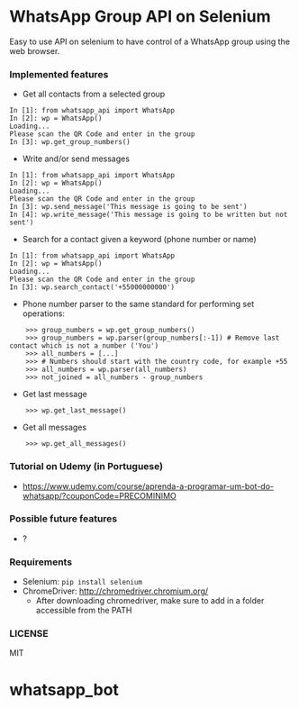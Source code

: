 # WhatsApp Group API on Selenium
Easy to use API on selenium to have control of a WhatsApp group using the web browser. 

### Implemented features
- Get all contacts from a selected group
```
In [1]: from whatsapp_api import WhatsApp
In [2]: wp = WhatsApp()
Loading...
Please scan the QR Code and enter in the group
In [3]: wp.get_group_numbers()
```
- Write and/or send messages
```
In [1]: from whatsapp_api import WhatsApp
In [2]: wp = WhatsApp()
Loading...
Please scan the QR Code and enter in the group
In [3]: wp.send_message('This message is going to be sent')
In [4]: wp.write_message('This message is going to be written but not sent')
```
- Search for a contact given a keyword (phone number or name)
```
In [1]: from whatsapp_api import WhatsApp
In [2]: wp = WhatsApp()
Loading...
Please scan the QR Code and enter in the group
In [3]: wp.search_contact('+55000000000')
```
- Phone number parser to the same standard for performing set operations:
```
    >>> group_numbers = wp.get_group_numbers()
    >>> group_numbers = wp.parser(group_numbers[:-1]) # Remove last contact which is not a number ('You')
    >>> all_numbers = [...]
    >>> # Numbers should start with the country code, for example +55
    >>> all_numbers = wp.parser(all_numbers)
    >>> not_joined = all_numbers - group_numbers
```

- Get last message
```
    >>> wp.get_last_message()
```

- Get all messages
```
    >>> wp.get_all_messages()
```

### Tutorial on Udemy (in Portuguese)
- https://www.udemy.com/course/aprenda-a-programar-um-bot-do-whatsapp/?couponCode=PRECOMINIMO

### Possible future features
- ?

### Requirements
- Selenium: `pip install selenium`
- ChromeDriver: http://chromedriver.chromium.org/
    - After downloading chromedriver, make sure to add in a folder accessible from the PATH

### LICENSE
MIT
# whatsapp_bot
